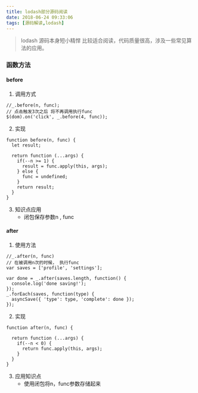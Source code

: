 ```yaml
---
title: lodash部分源码阅读
date: 2018-06-24 09:33:06
tags: [源码解读,lodash]
---
```


> lodash 源码本身短小精悍 比较适合阅读，代码质量很高，涉及一些常见算法的应用。

### 函数方法

#### before
1. 调用方式
```
//_.before(n, func);
// 点击触发3次之后 将不再调用执行func
$(dom).on('click', _.before(4, func));
```
2. 实现
```
function before(n, func) {
  let result;

  return function (...args) {
    if(--n >= 1) {
      result = func.apply(this, args);
    } else {
      func = undefined;
    }
    return result;
  }
}

```
3. 知识点应用
    * 闭包保存参数n , func

#### after

1. 使用方法
```
//_.after(n, func)
// 在被调用n次的时候， 执行func
var saves = ['profile', 'settings'];
 
var done = _.after(saves.length, function() {
  console.log('done saving!');
});
_.forEach(saves, function(type) {
  asyncSave({ 'type': type, 'complete': done });
});
```
2. 实现
```
function after(n, func) {

  return function (...args) {
    if(--n < 0) {
      return func.apply(this, args);
    }
  }
}

```
3. 应用知识点
    * 使用闭包将n，func参数存储起来